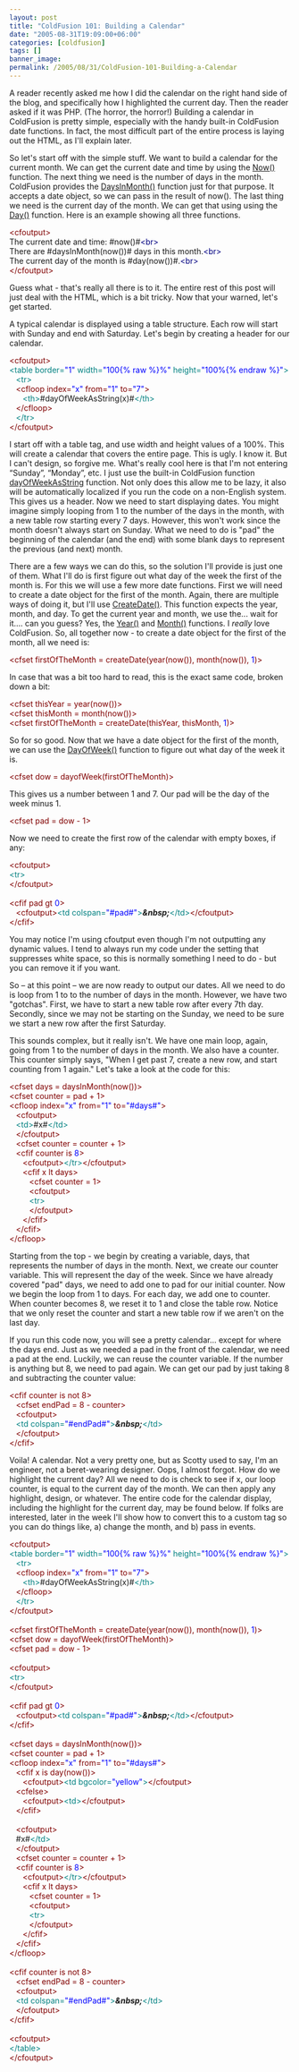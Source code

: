 ```yaml
---
layout: post
title: "ColdFusion 101: Building a Calendar"
date: "2005-08-31T19:09:00+06:00"
categories: [coldfusion]
tags: []
banner_image: 
permalink: /2005/08/31/ColdFusion-101-Building-a-Calendar
---
```


A reader recently asked me how I did the calendar on the right hand side of the blog, and specifically how I highlighted the current day. Then the reader asked if it was PHP. (The horror, the horror!) Building a calendar in ColdFusion is pretty simple, especially with the handy built-in ColdFusion date functions. In fact, the most difficult part of the entire process is laying out the HTML, as I'll explain later.

So let's start off with the simple stuff. We want to build a calendar for the current month. We can get the current date and time by using the <a href="http://livedocs.macromedia.com/coldfusion/7/htmldocs/00000590.htm">Now()</a> function. The next thing we need is the number of days in the month. ColdFusion provides the <a href="http://livedocs.macromedia.com/coldfusion/7/htmldocs/00000447.htm">DaysInMonth()</a> function just for that purpose. It accepts a date object, so we can pass in the result of now(). The last thing we need is the current day of the month. We can get that using using the <a href="http://livedocs.macromedia.com/coldfusion/7/htmldocs/00000443.htm">Day()</a> function. Here is an example showing all three functions.
<!--more-->
<div class="code"><FONT COLOR=MAROON>&lt;cfoutput&gt;</FONT><br>
The current date and time: #now()#<FONT COLOR=NAVY>&lt;br&gt;</FONT><br>
There are #daysInMonth(now())# days in this month.<FONT COLOR=NAVY>&lt;br&gt;</FONT><br>
The current day of the month is #day(now())#.<FONT COLOR=NAVY>&lt;br&gt;</FONT><br>
<FONT COLOR=MAROON>&lt;/cfoutput&gt;</FONT></div>

Guess what - that's really all there is to it. The entire rest of this post will just deal with the HTML, which is a bit tricky. Now that your warned, let's get started.

A typical calendar is displayed using a table structure. Each row will start with Sunday and end with Saturday. Let's begin by creating a header for our calendar. 

<div class="code"><FONT COLOR=MAROON>&lt;cfoutput&gt;</FONT><br>
<FONT COLOR=TEAL>&lt;table border=<FONT COLOR=BLUE>"1"</FONT> width=<FONT COLOR=BLUE>"100{% raw %}%"</FONT> height=<FONT COLOR=BLUE>"100%{% endraw %}"</FONT>&gt;</FONT><br>
&nbsp;&nbsp;&nbsp;<FONT COLOR=TEAL>&lt;tr&gt;</FONT><br>
&nbsp;&nbsp;&nbsp;<FONT COLOR=MAROON>&lt;cfloop index=<FONT COLOR=BLUE>"x"</FONT> from=<FONT COLOR=BLUE>"1"</FONT> to=<FONT COLOR=BLUE>"7"</FONT>&gt;</FONT><br>
&nbsp;&nbsp;&nbsp;&nbsp;&nbsp;&nbsp;<FONT COLOR=TEAL>&lt;th&gt;</FONT>#dayOfWeekAsString(x)#<FONT COLOR=TEAL>&lt;/th&gt;</FONT><br>
&nbsp;&nbsp;&nbsp;<FONT COLOR=MAROON>&lt;/cfloop&gt;</FONT><br>
&nbsp;&nbsp;&nbsp;<FONT COLOR=TEAL>&lt;/tr&gt;</FONT><br>
<FONT COLOR=MAROON>&lt;/cfoutput&gt;</FONT></div>

I start off with a table tag, and use width and height values of a 100%. This will create a calendar that covers the entire page. This is ugly. I know it. But I can't design, so forgive me. What's really cool here is that I'm not entering “Sunday”, “Monday”, etc. I just use the built-in ColdFusion function <a href="http://livedocs.macromedia.com/coldfusion/7/htmldocs/00000445.htm">dayOfWeekAsString</a> function. Not only does this allow me to be lazy, it also will be automatically localized if you run the code on a non-English system. This gives us a header. Now we need to start displaying dates. You might imagine simply looping from 1 to the number of the days in the month, with a new table row starting every 7 days. However, this won't work since the month doesn't always start on Sunday. What we need to do is "pad" the beginning of the calendar (and the end) with some blank days to represent the previous (and next) month. 

There are a few ways we can do this, so the solution I'll provide is just one of them. What I'll do is first figure out what day of the week the first of the month is. For this we will use a few more date functions. First we will need to create a date object for the first of the month. Again, there are multiple ways of doing it, but I'll use <a href="http://livedocs.macromedia.com/coldfusion/7/htmldocs/00000422.htm">CreateDate()</a>. This function expects the year, month, and day. To get the current year and month, we use the... wait for it.... can you guess? Yes, the <a href="http://livedocs.macromedia.com/coldfusion/7/htmldocs/00000675.htm">Year()</a> and <a href="http://livedocs.macromedia.com/coldfusion/7/htmldocs/00000588.htm">Month()</a> functions. I <i>really</i> love ColdFusion. So, all together now - to create a date object for the first of the month, all we need is:

<div class="code"><FONT COLOR=MAROON>&lt;cfset firstOfTheMonth = createDate(year(now()), month(now()),<FONT COLOR=BLUE> 1</FONT>)&gt;</FONT></div>

In case that was a bit too hard to read, this is the exact same code, broken down a bit:

<div class="code"><FONT COLOR=MAROON>&lt;cfset thisYear = year(now())&gt;</FONT><br>
<FONT COLOR=MAROON>&lt;cfset thisMonth = month(now())&gt;</FONT><br>
<FONT COLOR=MAROON>&lt;cfset firstOfTheMonth = createDate(thisYear, thisMonth,<FONT COLOR=BLUE> 1</FONT>)&gt;</FONT></div>

So for so good. Now that we have a date object for the first of the month, we can use the <a href="http://livedocs.macromedia.com/coldfusion/7/htmldocs/00000444.htm">DayOfWeek()</a> function to figure out what day of the week it is. 

<div class="code"><FONT COLOR=MAROON>&lt;cfset dow = dayofWeek(firstOfTheMonth)&gt;</FONT></div>

This gives us a number between 1 and 7. Our pad will be the day of the week minus 1. 

<div class="code"><FONT COLOR=MAROON>&lt;cfset pad = dow - 1&gt;</FONT></div>

Now we need to create the first row of the calendar with empty boxes, if any:

<div class="code"><FONT COLOR=MAROON>&lt;cfoutput&gt;</FONT><br>
<FONT COLOR=TEAL>&lt;tr&gt;</FONT><br>
<FONT COLOR=MAROON>&lt;/cfoutput&gt;</FONT><br>
<br>
<FONT COLOR=MAROON>&lt;cfif pad gt<FONT COLOR=BLUE> 0</FONT>&gt;</FONT><br>
&nbsp;&nbsp;&nbsp;<FONT COLOR=MAROON>&lt;cfoutput&gt;</FONT><FONT COLOR=TEAL>&lt;td colspan=<FONT COLOR=BLUE>"#pad#"</FONT>&gt;</FONT><B><I>&amp;nbsp;</I></B><FONT COLOR=TEAL>&lt;/td&gt;</FONT><FONT COLOR=MAROON>&lt;/cfoutput&gt;</FONT><br>
<FONT COLOR=MAROON>&lt;/cfif&gt;</FONT></div>

You may notice I'm using cfoutput even though I'm not outputting any dynamic values. I tend to always run my code under the setting that suppresses white space, so this is normally something I need to do - but you can remove it if you want.

So – at this point – we are now ready to output our dates. All we need to do is loop from 1 to to the number of days in the month. However, we have two "gotchas". First, we have to start a new table row after every 7th day. Secondly, since we may not be starting on the Sunday, we need to be sure we start a new row after the first Saturday.

This sounds complex, but it really isn't. We have one main loop, again, going from 1 to the number of days in the month. We also have a counter. This counter simply says, "When I get past 7, create a new row, and start counting from 1 again." Let's take a look at the code for this:

<div class="code"><FONT COLOR=MAROON>&lt;cfset days = daysInMonth(now())&gt;</FONT><br>
<FONT COLOR=MAROON>&lt;cfset counter = pad + 1&gt;</FONT><br>
<FONT COLOR=MAROON>&lt;cfloop index=<FONT COLOR=BLUE>"x"</FONT> from=<FONT COLOR=BLUE>"1"</FONT> to=<FONT COLOR=BLUE>"#days#"</FONT>&gt;</FONT><br>
&nbsp;&nbsp;&nbsp;<FONT COLOR=MAROON>&lt;cfoutput&gt;</FONT><br>
&nbsp;&nbsp;&nbsp;<FONT COLOR=TEAL>&lt;td&gt;</FONT>#x#<FONT COLOR=TEAL>&lt;/td&gt;</FONT><br>
&nbsp;&nbsp;&nbsp;<FONT COLOR=MAROON>&lt;/cfoutput&gt;</FONT><br>
&nbsp;&nbsp;&nbsp;<FONT COLOR=MAROON>&lt;cfset counter = counter + 1&gt;</FONT><br>
&nbsp;&nbsp;&nbsp;<FONT COLOR=MAROON>&lt;cfif counter is<FONT COLOR=BLUE> 8</FONT>&gt;</FONT><br>
&nbsp;&nbsp;&nbsp;&nbsp;&nbsp;&nbsp;<FONT COLOR=MAROON>&lt;cfoutput&gt;</FONT><FONT COLOR=TEAL>&lt;/tr&gt;</FONT><FONT COLOR=MAROON>&lt;/cfoutput&gt;</FONT><br>
&nbsp;&nbsp;&nbsp;&nbsp;&nbsp;&nbsp;<FONT COLOR=MAROON>&lt;cfif x lt days&gt;</FONT><br>
&nbsp;&nbsp;&nbsp;&nbsp;&nbsp;&nbsp;&nbsp;&nbsp;&nbsp;<FONT COLOR=MAROON>&lt;cfset counter = 1&gt;</FONT><br>
&nbsp;&nbsp;&nbsp;&nbsp;&nbsp;&nbsp;&nbsp;&nbsp;&nbsp;<FONT COLOR=MAROON>&lt;cfoutput&gt;</FONT><br>
&nbsp;&nbsp;&nbsp;&nbsp;&nbsp;&nbsp;&nbsp;&nbsp;&nbsp;<FONT COLOR=TEAL>&lt;tr&gt;</FONT><br>
&nbsp;&nbsp;&nbsp;&nbsp;&nbsp;&nbsp;&nbsp;&nbsp;&nbsp;<FONT COLOR=MAROON>&lt;/cfoutput&gt;</FONT><br>
&nbsp;&nbsp;&nbsp;&nbsp;&nbsp;&nbsp;<FONT COLOR=MAROON>&lt;/cfif&gt;</FONT><br>
&nbsp;&nbsp;&nbsp;<FONT COLOR=MAROON>&lt;/cfif&gt;</FONT><br>
<FONT COLOR=MAROON>&lt;/cfloop&gt;</FONT></div>

Starting from the top - we begin by creating a variable, days, that represents the number of days in the month. Next, we create our counter variable. This will represent the day of the week. Since we have already covered "pad" days, we need to add one to pad for our initial counter. Now we begin the loop from 1 to days. For each day, we add one to counter. When counter becomes 8, we reset it to 1 and close the table row. Notice that we only reset the counter and start a new table row if we aren't on the last day. 

If you run this code now, you will see a pretty calendar... except for where the days end. Just as we needed a pad in the front of the calendar, we need a pad at the end. Luckily, we can reuse the counter variable. If the number is anything but 8, we need to pad again. We can get our pad by just taking 8 and subtracting the counter value:

<div class="code"><FONT COLOR=MAROON>&lt;cfif counter is not 8&gt;</FONT><br>
&nbsp;&nbsp;&nbsp;<FONT COLOR=MAROON>&lt;cfset endPad = 8 - counter&gt;</FONT><br>
&nbsp;&nbsp;&nbsp;<FONT COLOR=MAROON>&lt;cfoutput&gt;</FONT><br>
&nbsp;&nbsp;&nbsp;<FONT COLOR=TEAL>&lt;td colspan=<FONT COLOR=BLUE>"#endPad#"</FONT>&gt;</FONT><B><I>&amp;nbsp;</I></B><FONT COLOR=TEAL>&lt;/td&gt;</FONT><br>
&nbsp;&nbsp;&nbsp;<FONT COLOR=MAROON>&lt;/cfoutput&gt;</FONT><br>
<FONT COLOR=MAROON>&lt;/cfif&gt;</FONT></div>

Voila! A calendar. Not a very pretty one, but as Scotty used to say, I'm an engineer, not a beret-wearing designer. Oops, I almost forgot. How do we highlight the current day? All we need to do is check to see if x, our loop counter, is equal to the current day of the month. We can then apply any highlight, design, or whatever. The entire code for the calendar display, including the highlight for the current day, may be found below. If folks are interested, later in the week I'll show how to convert this to a custom tag so you can do things like, a) change the month, and b) pass in events.

<div class="code"><FONT COLOR=MAROON>&lt;cfoutput&gt;</FONT><br>
<FONT COLOR=TEAL>&lt;table border=<FONT COLOR=BLUE>"1"</FONT> width=<FONT COLOR=BLUE>"100{% raw %}%"</FONT> height=<FONT COLOR=BLUE>"100%{% endraw %}"</FONT>&gt;</FONT><br>
&nbsp;&nbsp;&nbsp;<FONT COLOR=TEAL>&lt;tr&gt;</FONT><br>
&nbsp;&nbsp;&nbsp;<FONT COLOR=MAROON>&lt;cfloop index=<FONT COLOR=BLUE>"x"</FONT> from=<FONT COLOR=BLUE>"1"</FONT> to=<FONT COLOR=BLUE>"7"</FONT>&gt;</FONT><br>
&nbsp;&nbsp;&nbsp;&nbsp;&nbsp;&nbsp;<FONT COLOR=TEAL>&lt;th&gt;</FONT>#dayOfWeekAsString(x)#<FONT COLOR=TEAL>&lt;/th&gt;</FONT><br>
&nbsp;&nbsp;&nbsp;<FONT COLOR=MAROON>&lt;/cfloop&gt;</FONT><br>
&nbsp;&nbsp;&nbsp;<FONT COLOR=TEAL>&lt;/tr&gt;</FONT><br>
<FONT COLOR=MAROON>&lt;/cfoutput&gt;</FONT><br>
<br>
<FONT COLOR=MAROON>&lt;cfset firstOfTheMonth = createDate(year(now()), month(now()),<FONT COLOR=BLUE> 1</FONT>)&gt;</FONT><br>
<FONT COLOR=MAROON>&lt;cfset dow = dayofWeek(firstOfTheMonth)&gt;</FONT><br>
<FONT COLOR=MAROON>&lt;cfset pad = dow - 1&gt;</FONT><br>
<br>
<FONT COLOR=MAROON>&lt;cfoutput&gt;</FONT><br>
<FONT COLOR=TEAL>&lt;tr&gt;</FONT><br>
<FONT COLOR=MAROON>&lt;/cfoutput&gt;</FONT><br>
<br>
<FONT COLOR=MAROON>&lt;cfif pad gt<FONT COLOR=BLUE> 0</FONT>&gt;</FONT><br>
&nbsp;&nbsp;&nbsp;<FONT COLOR=MAROON>&lt;cfoutput&gt;</FONT><FONT COLOR=TEAL>&lt;td colspan=<FONT COLOR=BLUE>"#pad#"</FONT>&gt;</FONT><B><I>&amp;nbsp;</I></B><FONT COLOR=TEAL>&lt;/td&gt;</FONT><FONT COLOR=MAROON>&lt;/cfoutput&gt;</FONT><br>
<FONT COLOR=MAROON>&lt;/cfif&gt;</FONT><br>
<br>
<FONT COLOR=MAROON>&lt;cfset days = daysInMonth(now())&gt;</FONT><br>
<FONT COLOR=MAROON>&lt;cfset counter = pad + 1&gt;</FONT><br>
<FONT COLOR=MAROON>&lt;cfloop index=<FONT COLOR=BLUE>"x"</FONT> from=<FONT COLOR=BLUE>"1"</FONT> to=<FONT COLOR=BLUE>"#days#"</FONT>&gt;</FONT><br>
&nbsp;&nbsp;&nbsp;<FONT COLOR=MAROON>&lt;cfif x is day(now())&gt;</FONT><br>
&nbsp;&nbsp;&nbsp;&nbsp;&nbsp;&nbsp;<FONT COLOR=MAROON>&lt;cfoutput&gt;</FONT><FONT COLOR=TEAL>&lt;td bgcolor=<FONT COLOR=BLUE>"yellow"</FONT>&gt;</FONT><FONT COLOR=MAROON>&lt;/cfoutput&gt;</FONT><br>
&nbsp;&nbsp;&nbsp;<FONT COLOR=MAROON>&lt;cfelse&gt;</FONT><br>
&nbsp;&nbsp;&nbsp;&nbsp;&nbsp;&nbsp;<FONT COLOR=MAROON>&lt;cfoutput&gt;</FONT><FONT COLOR=TEAL>&lt;td&gt;</FONT><FONT COLOR=MAROON>&lt;/cfoutput&gt;</FONT><br>
&nbsp;&nbsp;&nbsp;<FONT COLOR=MAROON>&lt;/cfif&gt;</FONT><br>
&nbsp;&nbsp;&nbsp;<br>
&nbsp;&nbsp;&nbsp;<FONT COLOR=MAROON>&lt;cfoutput&gt;</FONT><br>
&nbsp;&nbsp;&nbsp;#x#<FONT COLOR=TEAL>&lt;/td&gt;</FONT><br>
&nbsp;&nbsp;&nbsp;<FONT COLOR=MAROON>&lt;/cfoutput&gt;</FONT><br>
&nbsp;&nbsp;&nbsp;<FONT COLOR=MAROON>&lt;cfset counter = counter + 1&gt;</FONT><br>
&nbsp;&nbsp;&nbsp;<FONT COLOR=MAROON>&lt;cfif counter is<FONT COLOR=BLUE> 8</FONT>&gt;</FONT><br>
&nbsp;&nbsp;&nbsp;&nbsp;&nbsp;&nbsp;<FONT COLOR=MAROON>&lt;cfoutput&gt;</FONT><FONT COLOR=TEAL>&lt;/tr&gt;</FONT><FONT COLOR=MAROON>&lt;/cfoutput&gt;</FONT><br>
&nbsp;&nbsp;&nbsp;&nbsp;&nbsp;&nbsp;<FONT COLOR=MAROON>&lt;cfif x lt days&gt;</FONT><br>
&nbsp;&nbsp;&nbsp;&nbsp;&nbsp;&nbsp;&nbsp;&nbsp;&nbsp;<FONT COLOR=MAROON>&lt;cfset counter = 1&gt;</FONT><br>
&nbsp;&nbsp;&nbsp;&nbsp;&nbsp;&nbsp;&nbsp;&nbsp;&nbsp;<FONT COLOR=MAROON>&lt;cfoutput&gt;</FONT><br>
&nbsp;&nbsp;&nbsp;&nbsp;&nbsp;&nbsp;&nbsp;&nbsp;&nbsp;<FONT COLOR=TEAL>&lt;tr&gt;</FONT><br>
&nbsp;&nbsp;&nbsp;&nbsp;&nbsp;&nbsp;&nbsp;&nbsp;&nbsp;<FONT COLOR=MAROON>&lt;/cfoutput&gt;</FONT><br>
&nbsp;&nbsp;&nbsp;&nbsp;&nbsp;&nbsp;<FONT COLOR=MAROON>&lt;/cfif&gt;</FONT><br>
&nbsp;&nbsp;&nbsp;<FONT COLOR=MAROON>&lt;/cfif&gt;</FONT><br>
<FONT COLOR=MAROON>&lt;/cfloop&gt;</FONT><br>
<br>
<FONT COLOR=MAROON>&lt;cfif counter is not 8&gt;</FONT><br>
&nbsp;&nbsp;&nbsp;<FONT COLOR=MAROON>&lt;cfset endPad = 8 - counter&gt;</FONT><br>
&nbsp;&nbsp;&nbsp;<FONT COLOR=MAROON>&lt;cfoutput&gt;</FONT><br>
&nbsp;&nbsp;&nbsp;<FONT COLOR=TEAL>&lt;td colspan=<FONT COLOR=BLUE>"#endPad#"</FONT>&gt;</FONT><B><I>&amp;nbsp;</I></B><FONT COLOR=TEAL>&lt;/td&gt;</FONT><br>
&nbsp;&nbsp;&nbsp;<FONT COLOR=MAROON>&lt;/cfoutput&gt;</FONT><br>
<FONT COLOR=MAROON>&lt;/cfif&gt;</FONT><br>
<br>
<FONT COLOR=MAROON>&lt;cfoutput&gt;</FONT><br>
<FONT COLOR=TEAL>&lt;/table&gt;</FONT><br>
<FONT COLOR=MAROON>&lt;/cfoutput&gt;</FONT></div>